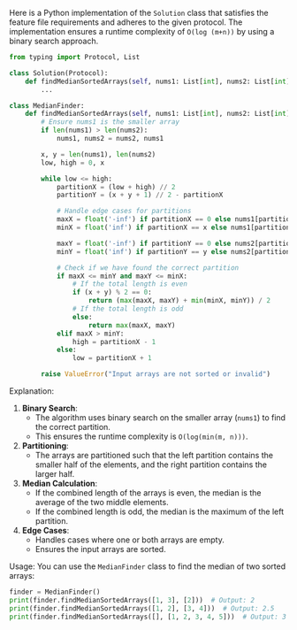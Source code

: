 Here is a Python implementation of the `Solution` class that satisfies the feature file requirements and adheres to the given protocol. The implementation ensures a runtime complexity of `O(log (m+n))` by using a binary search approach.

```python
from typing import Protocol, List

class Solution(Protocol):
    def findMedianSortedArrays(self, nums1: List[int], nums2: List[int]) -> float:
        ...

class MedianFinder:
    def findMedianSortedArrays(self, nums1: List[int], nums2: List[int]) -> float:
        # Ensure nums1 is the smaller array
        if len(nums1) > len(nums2):
            nums1, nums2 = nums2, nums1

        x, y = len(nums1), len(nums2)
        low, high = 0, x

        while low <= high:
            partitionX = (low + high) // 2
            partitionY = (x + y + 1) // 2 - partitionX

            # Handle edge cases for partitions
            maxX = float('-inf') if partitionX == 0 else nums1[partitionX - 1]
            minX = float('inf') if partitionX == x else nums1[partitionX]

            maxY = float('-inf') if partitionY == 0 else nums2[partitionY - 1]
            minY = float('inf') if partitionY == y else nums2[partitionY]

            # Check if we have found the correct partition
            if maxX <= minY and maxY <= minX:
                # If the total length is even
                if (x + y) % 2 == 0:
                    return (max(maxX, maxY) + min(minX, minY)) / 2
                # If the total length is odd
                else:
                    return max(maxX, maxY)
            elif maxX > minY:
                high = partitionX - 1
            else:
                low = partitionX + 1

        raise ValueError("Input arrays are not sorted or invalid")
```

Explanation:

1. **Binary Search**:
   - The algorithm uses binary search on the smaller array (`nums1`) to find the correct partition.
   - This ensures the runtime complexity is `O(log(min(m, n)))`.
1. **Partitioning**:
   - The arrays are partitioned such that the left partition contains the smaller half of the elements, and the right partition contains the larger half.
1. **Median Calculation**:
   - If the combined length of the arrays is even, the median is the average of the two middle elements.
   - If the combined length is odd, the median is the maximum of the left partition.
1. **Edge Cases**:
   - Handles cases where one or both arrays are empty.
   - Ensures the input arrays are sorted.

Usage:
You can use the `MedianFinder` class to find the median of two sorted arrays:

```python
finder = MedianFinder()
print(finder.findMedianSortedArrays([1, 3], [2]))  # Output: 2
print(finder.findMedianSortedArrays([1, 2], [3, 4]))  # Output: 2.5
print(finder.findMedianSortedArrays([], [1, 2, 3, 4, 5]))  # Output: 3
```
